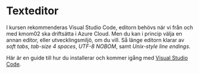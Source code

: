 ---
...
Texteditor
==================================

I kursen rekommenderas Visual Studio Code, editorn behövs när vi från och med kmom02 ska driftsätta i Azure Cloud. Men du kan i princip välja en annan editor, eller utvecklingsmiljö, om du vill. Så länge editorn klarar av *soft tabs*, *tab-size 4 spaces*, *UTF-8 NOBOM*, samt *Unix-style line endings*.

Här är en guide till hur du installerar och kommer igång med [Visual Studio Code](kunskap/installera-texteditorn-vscode).
